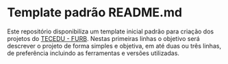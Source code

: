 # Template padrão README.md

Este repositório disponibiliza um template inicial padrão para criação dos projetos do [TECEDU - FURB](http://tecedu.inf.furb.br/). Nestas primeiras linhas o objetivo será descrever o projeto de forma simples e objetiva, em até duas ou três linhas, de preferência incluindo as ferramentas e versões utilizadas.

